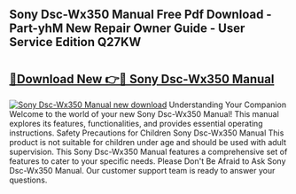 ## Sony Dsc-Wx350 Manual Free Pdf Download - Part-yhM New Repair Owner Guide - User Service Edition Q27KW

# <h2><a href="http://cf17357.oget.top/?id=Sony+Dsc-Wx350+Manual">🔗Download New 👉🔴 Sony Dsc-Wx350 Manual</a></h2>

[![Sony Dsc-Wx350 Manual new download](https://i.imgur.com/5g1atiW.png)](http://cf17357.oget.top/?id=Sony+Dsc-Wx350+Manual)
Understanding Your Companion Welcome to the world of your new Sony Dsc-Wx350 Manual! This manual explores its features, functionalities, and provides essential operating instructions. Safety Precautions for Children Sony Dsc-Wx350 Manual This product is not suitable for children under age and should be used with adult supervision. This Sony Dsc-Wx350 Manual features a comprehensive set of features to cater to your specific needs. Please Don't Be Afraid to Ask Sony Dsc-Wx350 Manual. Our customer support team is ready to answer your questions.
